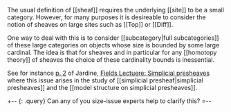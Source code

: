 The usual definition of [[sheaf]] requires the underlying [[site]] to be a small category. However, for many purposes it is desireable to consider the notion of sheaves on large sites such as [[Top]] or [[Diff]].

One way to deal with this is to consider  [[subcategory|full subcategories]] of these large categories on objects whose size is bounded by some large cardinal. The idea is that for sheaves and in particular for any [[homotopy theory]] of sheaves the choice of these cardinality bounds is inessential. 

See for instance [p. 2](http://www.math.uwo.ca/~jardine/papers/Fields-01.pdf#page=2) of Jardine, [Fields Lectuere: Simplicial presheaves](http://www.math.uwo.ca/~jardine/papers/Fields-01.pdf) where this issue arises in the study of [[simplicial presheaf|simplicial presheaves]] and the [[model structure on simplicial presheaves]].

+-- {: .query}
Can any of you size-issue experts help to clarify this?
=--